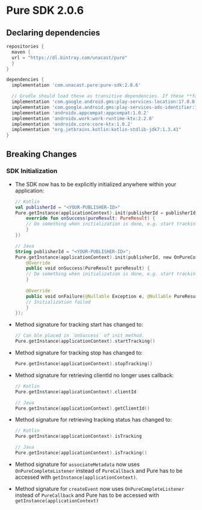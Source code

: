 # Pure SDK 2.0.6

## Declaring dependencies
```Groovy
repositories {  
  maven {  
  url = "https://dl.bintray.com/unacast/pure"  
  }  
}

dependencies {
  implementation 'com.unacast.pure:pure-sdk:2.0.6'

  // Gradle should load these as transitive dependencies. If these **fail to load**, you can add them manually:
  implementation 'com.google.android.gms:play-services-location:17.0.0'
  implementation 'com.google.android.gms:play-services-ads-identifier:17.0.0'
  implementation 'androidx.appcompat:appcompat:1.0.2'
  implementation 'androidx.work:work-runtime-ktx:2.2.0'
  implementation 'androidx.core:core-ktx:1.0.2'
  implementation "org.jetbrains.kotlin:kotlin-stdlib-jdk7:1.3.41"
}
```

## Breaking Changes
### SDK Initialization
- The SDK now has to be explicitly initialized anywhere within your application:
	```Kotlin
	// Kotlin
	val publisherId = "<YOUR-PUBLISHER-ID>"  
	Pure.getInstance(applicationContext).init(publisherId = publisherId, callback = object : OnPureCompleteListener<PureResult> {  
	    override fun onSuccess(pureResult: PureResult) {  
	    // Do something when initialization is done, e.g. start tracking  
	    }  
	})

	// Java
	String publisherId = "<YOUR-PUBLISHER-ID>";  
	Pure.getInstance(applicationContext).init(publisherId, new OnPureCompleteListener<PureResult>() {  
	    @Override  
	    public void onSuccess(PureResult pureResult) {  
	    // Do something when initialization is done, e.g. start tracking  
	    }  
	    
	    @Override  
	    public void onFailure(@Nullable Exception e, @Nullable PureResult result) {  
	    // Initialization failed  
	    }  
	});
	```

- Method signature for tracking start has changed to: 
	 ```Kotlin
	 // Can ble placed in `onSuccess` of init method.
	Pure.getInstance(applicationContext).startTracking()
	```
- Method signature for tracking stop has changed to:
	```Kotlin  
	Pure.getInstance(applicationContext).stopTracking()  
	```

- Method signature for retrieving clientId no longer uses callback:
	```Kotlin  
	// Kotlin
	Pure.getInstance(applicationContext).clientId

	// Java
	Pure.getInstance(applicationContext).getClientId()  
	```

- Method signature for retrieving tracking status has changed to:
	```Kotlin  
	// Kotlin
	Pure.getInstance(applicationContext).isTracking

	// Java
	Pure.getInstance(applicationContext).isTracking()  
	```

- Method signature for `associateMetadata` now uses `OnPureCompleteListener` instead of `PureCallback` and Pure has to be accessed with `getInstance(applicationContext)`.

- Method signature for `createEvent` now uses `OnPureCompleteListener` instead of `PureCallback` and Pure has to be accessed with `getInstance(applicationContext)`






